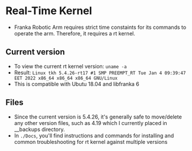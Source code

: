 # Real-Time Kernel

- Franka Robotic Arm requires strict time constaints for its commands to operate the arm. Therefore, it requires a rt kernel.

## Current version
- To view the current rt kernel version: `uname -a`
- Result: `Linux tkh 5.4.26-rt17 #1 SMP PREEMPT_RT Tue Jan 4 09:39:47 EET 2022 x86_64 x86_64 x86_64 GNU/Linux`
- This is compatible with Ubutu 18.04 and libfranka 6

## Files
- Since the current version is 5.4.26, it's generally safe to move/delete any other version files, such as 4.19 which I currently placed in __backups directory.
- In `./Docs`, you'll find instructions and commands for installing and common troubleshooting for rt kernel against multiple versions 

